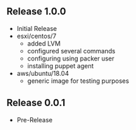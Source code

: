 ## Release 1.0.0
- Initial Release
- esxi/centos/7
  - added LVM
  - configured several commands
  - configuring using packer user
  - installing puppet agent
- aws/ubuntu/18.04
  - generic image for testing purposes

## Release 0.0.1
- Pre-Release
